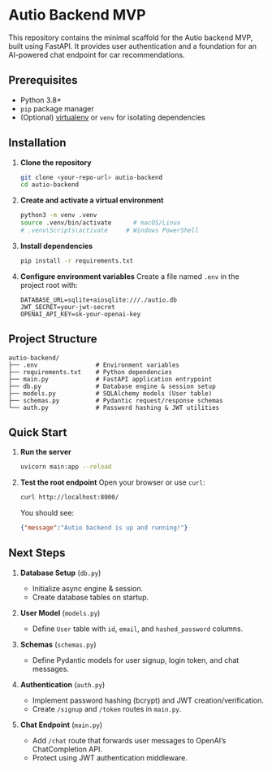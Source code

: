 # Autio Backend MVP

This repository contains the minimal scaffold for the Autio backend MVP, built using FastAPI. It provides user authentication and a foundation for an AI-powered chat endpoint for car recommendations.

## Prerequisites

* Python 3.8+
* `pip` package manager
* (Optional) [virtualenv](https://virtualenv.pypa.io/) or `venv` for isolating dependencies

## Installation

1. **Clone the repository**

   ```bash
   git clone <your-repo-url> autio-backend
   cd autio-backend
   ```

2. **Create and activate a virtual environment**

   ```bash
   python3 -m venv .venv
   source .venv/bin/activate      # macOS/Linux
   # .venv\Scripts\activate     # Windows PowerShell
   ```

3. **Install dependencies**

   ```bash
   pip install -r requirements.txt
   ```

4. **Configure environment variables**
   Create a file named `.env` in the project root with:

   ```dotenv
   DATABASE_URL=sqlite+aiosqlite:///./autio.db
   JWT_SECRET=your-jwt-secret
   OPENAI_API_KEY=sk-your-openai-key
   ```

## Project Structure

```text
autio-backend/
├── .env                # Environment variables
├── requirements.txt    # Python dependencies
├── main.py             # FastAPI application entrypoint
├── db.py               # Database engine & session setup
├── models.py           # SQLAlchemy models (User table)
├── schemas.py          # Pydantic request/response schemas
└── auth.py             # Password hashing & JWT utilities
```

## Quick Start

1. **Run the server**

   ```bash
   uvicorn main:app --reload
   ```

2. **Test the root endpoint**
   Open your browser or use `curl`:

   ```bash
   curl http://localhost:8000/
   ```

   You should see:

   ```json
   {"message":"Autio backend is up and running!"}
   ```

## Next Steps

1. **Database Setup** (`db.py`)

   * Initialize async engine & session.
   * Create database tables on startup.

2. **User Model** (`models.py`)

   * Define `User` table with `id`, `email`, and `hashed_password` columns.

3. **Schemas** (`schemas.py`)

   * Define Pydantic models for user signup, login token, and chat messages.

4. **Authentication** (`auth.py`)

   * Implement password hashing (bcrypt) and JWT creation/verification.
   * Create `/signup` and `/token` routes in `main.py`.

5. **Chat Endpoint** (`main.py`)

   * Add `/chat` route that forwards user messages to OpenAI’s ChatCompletion API.
   * Protect using JWT authentication middleware.
